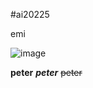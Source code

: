 #ai20225

emi


![image](https://github.com/user-attachments/assets/0b47eccc-ec12-4ef4-8f13-54ee1e12b48a)


**peter**
***peter***
~~peter~~
